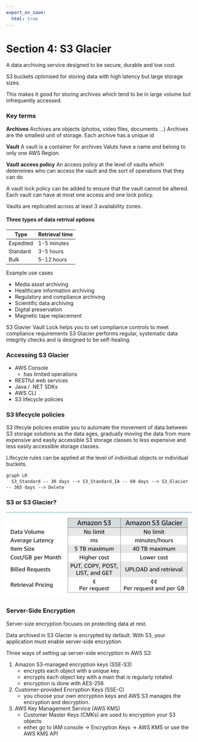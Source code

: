 ```yaml
---
export_on_save:
  html: true
---
```

# Section 4: S3 Glacier

A data archiving service designed to be secure, durable and low cost.

S3 buckets optimised for storing data with high latency but large storage sizes.

This makes it good for storing archives which tend to be in large volume but infrequently accessed.

### Key terms
**Archives**
Archives are objects (photos, video files, documents ...)
Archives are the smallest unit of storage.
Each archive has a unique id

**Vault**
A vault is a container for archives
Valuts have a name and belong to only one AWS Region.

**Vault access policy**
An access policy at the level of vaults which determines who can access the vault and the sort of operations that they can do

A vault lock policy can be added to ensure that the vault cannot be altered.
Each vault can have at most one access and one lock policy.

Vaults are replicated across at least 3 availability zones.

#### Three types of data retrival options

| Type      | Retrieval time |
| --------- | -------------- |
| Expedited | 1-5 minutes    |
| Standard  | 3-5 hours      |
| Bulk      | 5-12 hours     |

Example use cases
- Media asset archiving
- Healthcare information archiving
- Regulatory and compliance archiving
- Scientific data archiving
- Digital preservation
- Magnetic tape replacement

S3 Glavier Vault Lock helps you to set compliance controls to meet compliance requirements
S3 Glacier performs regular, systematic data integrity checks and is designed to be self-healing.


### Accessing S3 Glacier

- AWS Console
  - has limited operations
- RESTful web services
- Java / .NET SDKs
- AWS CLI
- S3 lifecycle policies

### S3 lifecycle policies

S3 lifecyle policies enable you to automate the movement of data between S3 storage solutions as the data ages, gradually moving the data from more expensive and easily accessible S3 storage classes to less expensive and less easily accessible storage classes.

Lifecycle rules can be applied at the level of individual objects or individual buckets.

```mermaid
graph LR
  S3_Standard -- 30 days --> S3_Standard_IA -- 60 days --> S3_Glacier -- 365 days --> Delete
```

### S3 or S3 Glacier?

![S3 vs S3 Glacier](images/s3_vs_s3_glacier.md.png)


### Server-Side Encryption

Server-size encryption focuses on protecting data at rest.

Data archived in S3 Glacier is encrypted by default.
With S3, your application must enable server-side encryption.

Three ways of setting up server-side encryption in AWS S3:

1. Amazon S3-managed encryption keys (SSE-S3)
   - encrypts each object with a unique key.
   - encrypts each object key with a main that is regularly rotated
   - encryption is done with AES-256
2. Customer-provided Encryption Keys (SSE-C)
   - you choose your own encryption keys and AWS S3 manages the encryption and decryption.
3. AWS Key Management Service (AWS KMS)
   - Customer Master Keys (CMKs) are used to encryption your S3 objects
   - either go to IAM console -> Encryption Keys -> AWS KMS or use the AWS KMS API

